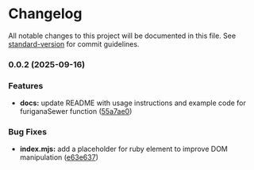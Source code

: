 # Changelog

All notable changes to this project will be documented in this file. See [standard-version](https://github.com/conventional-changelog/standard-version) for commit guidelines.

### 0.0.2 (2025-09-16)


### Features

* **docs:** update README with usage instructions and example code for furiganaSewer function ([55a7ae0](https://github.com/snomiao/furigana-sewer/commit/55a7ae0ba05d8852986e2741f86238ecdd1852a6))


### Bug Fixes

* **index.mjs:** add a placeholder for ruby element to improve DOM manipulation ([e63e637](https://github.com/snomiao/furigana-sewer/commit/e63e637b41d64a939307ecb0a473fa2fb506a976))

